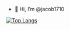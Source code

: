 - 👋 Hi, I’m @jacob1710

<!-- ![Anurag's GitHub stats](https://github-readme-stats.vercel.app/api?username=jacob1710&show_icons=true&theme=radical)
 -->
[![Top Langs](https://github-readme-stats.vercel.app/api/top-langs/?username=jacob1710&exclude_repo=bank-web-halfmoon,web_stories_test,base-apparel-coming-soon,jacob1710.github.io)](https://github.com/anuraghazra/github-readme-stats)






<!---
jacob1710/jacob1710 is a ✨ special ✨ repository because its `README.md` (this file) appears on your GitHub profile.
You can click the Preview link to take a look at your changes.
--->
